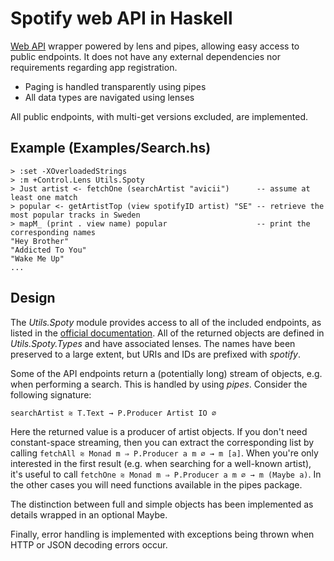 # Spotify web API in Haskell

[Web API](https://developer.spotify.com/web-api/) wrapper powered by lens and pipes, allowing easy access to public endpoints.
It does not have any external dependencies nor requirements regarding app registration.

* Paging is handled transparently using pipes
* All data types are navigated using lenses

All public endpoints, with multi-get versions excluded, are implemented.

## Example (Examples/Search.hs)
    > :set -XOverloadedStrings
    > :m +Control.Lens Utils.Spoty
    > Just artist <- fetchOne (searchArtist "avicii")      -- assume at least one match
    > popular <- getArtistTop (view spotifyID artist) "SE" -- retrieve the most popular tracks in Sweden
    > mapM_ (print . view name) popular                    -- print the corresponding names
    "Hey Brother"
    "Addicted To You"
    "Wake Me Up"
    ...

## Design
The *Utils.Spoty* module provides access to all of the included endpoints, as listed in the [official documentation](https://developer.spotify.com/web-api/endpoint-reference/).
All of the returned objects are defined in *Utils.Spoty.Types* and have associated lenses.
The names have been preserved to a large extent, but URIs and IDs are prefixed with *spotify*.

Some of the API endpoints return a (potentially long) stream of objects, e.g. when performing a search.
This is handled by using *pipes*. Consider the following signature:

    searchArtist ⩬ T.Text → P.Producer Artist IO ∅

Here the returned value is a producer of artist objects.
If you don't need constant-space streaming, then you can extract the corresponding list by calling `fetchAll ⩬ Monad m ⇒ P.Producer a m ∅ → m [a]`.
When you're only interested in the first result (e.g. when searching for a well-known artist), it's useful to call `fetchOne ⩬ Monad m ⇒ P.Producer a m ∅ → m (Maybe a)`.
In the other cases you will need functions available in the pipes package.

The distinction between full and simple objects has been implemented as details wrapped in an optional Maybe.

Finally, error handling is implemented with exceptions being thrown when HTTP or JSON decoding errors occur.

